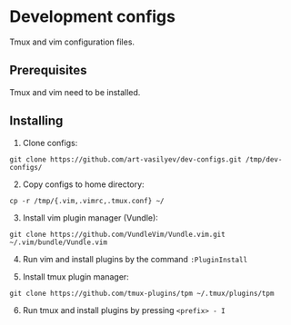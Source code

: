 # Development configs
Tmux and vim configuration files.

## Prerequisites
Tmux and vim need to be installed.

## Installing

1. Clone configs:
```
git clone https://github.com/art-vasilyev/dev-configs.git /tmp/dev-configs/
```
2. Copy configs to home directory:
```
cp -r /tmp/{.vim,.vimrc,.tmux.conf} ~/
```
3. Install vim plugin manager (Vundle):
```
git clone https://github.com/VundleVim/Vundle.vim.git ~/.vim/bundle/Vundle.vim
```
4. Run vim and install plugins by the command `:PluginInstall`

5. Install tmux plugin manager:
```
git clone https://github.com/tmux-plugins/tpm ~/.tmux/plugins/tpm
```
6. Run tmux and install plugins by pressing `<prefix> - I`

